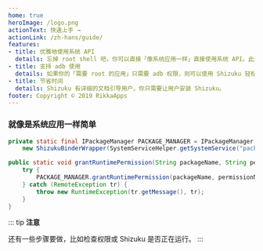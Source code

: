 ```yaml
---
home: true
heroImage: /logo.png
actionText: 快速上手 →
actionLink: /zh-hans/guide/
features:
- title: 优雅地使用系统 API
  details: 忘掉 root shell 吧，你可以直接「像系统应用一样」直接使用系统 API。此外，使用 Shizuku 要快得多。
- title: 支持 adb 使用
  details: 如果你的「需要 root 的应用」只需要 adb 权限，则可以使用 Shizuku 轻松地扩大用户群体。
- title: 节省时间
  details: Shizuku 有详细的文档引导用户，你只需要让用户安装 Shizuku。
footer: Copyright © 2019 RikkaApps
---
```


### 就像是系统应用一样简单

```java
private static final IPackageManager PACKAGE_MANAGER = IPackageManager.Stub.asInterface(
    new ShizukuBinderWrapper(SystemServiceHelper.getSystemService("package")));

public static void grantRuntimePermission(String packageName, String permissionName, int userId) {
    try {
        PACKAGE_MANAGER.grantRuntimePermission(packageName, permissionName, userId);
    } catch (RemoteException tr) {
        throw new RuntimeException(tr.getMessage(), tr);
    }
}
```

::: tip
**注意**

还有一些步骤要做，比如检查权限或 Shizuku 是否正在运行。
:::